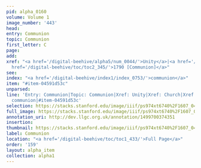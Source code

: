 ```yaml
---
pid: alpha_0160
volume: Volume 1
image_number: '443'
head: 
entry: Communion
topic: Communion
first_letter: C
page: 
add: 
xref: "<a href='/digital-beehive/alpha5/num_0044/'>Unity</a>|<a href='/digital-beehive/alpha1/alpha_0147/'>Church</a>|<a
  href='/digital-beehive/toc/toc2_345/'>1790 [Communion]</a>"
see: 
index: "<a href='/digital-beehive/index1/index_0753/'>communion</a>"
item: "#item-04591d53c"
unparsed: 
line: 'Entry: Communion|Topic: Communion|Xref: Unity|Xref: Church|Xref: 1790 [Communion]|Index:
  communion|#item-04591d53c'
selection: https://stacks.stanford.edu/image/iiif/ps974xt6740%2F1607_0442/335,1397,3131,425/full/0/default.jpg
full_image: https://stacks.stanford.edu/image/iiif/ps974xt6740%2F1607_0442/full/full/0/default.jpg
annotation_uri: http://dev.llgc.org.uk/annotation/1499700374351
insertion: 
thumbnail: https://stacks.stanford.edu/image/iiif/ps974xt6740%2F1607_0442/335,1397,600,180/250,/0/default.jpg
label: Communion
location: "<a href='/digital-beehive/toc/toc1_433/'>Full Page</a>"
order: '159'
layout: alpha_item
collection: alpha1
---
```

